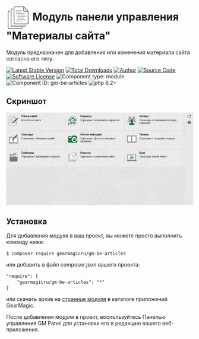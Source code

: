 # <img src="https://raw.githubusercontent.com/gearmagicru/gm-be-articles/refs/heads/master/assets/images/icon.svg" width="64px" height="64px" align="absmiddle"> Модуль панели управления "Материалы сайта"

Модуль предназначен для добавления или изменения материала сайта согласно его типу.

[![Latest Stable Version](https://img.shields.io/packagist/v/gearmagicru/gm-be-articles.svg)](https://packagist.org/packages/gearmagicru/gm-be-articles)
[![Total Downloads](https://img.shields.io/packagist/dt/gearmagicru/gm-be-articles.svg)](https://packagist.org/packages/gearmagicru/gm-be-articles)
[![Author](https://img.shields.io/badge/author-anton.tivonenko@gmail.com-blue.svg)](mailto:anton.tivonenko@gmail)
[![Source Code](https://img.shields.io/badge/source-gearmagicru/gm--be--articles-blue.svg)](https://github.com/gearmagicru/gm-be-articles)
[![Software License](https://img.shields.io/badge/license-MIT-brightgreen.svg)](https://github.com/gearmagicru/gm-be-partitionbar/blob/master/LICENSE)
![Component type: module](https://img.shields.io/badge/component%20type-module-green.svg)
![Component ID: gm-be-articles](https://img.shields.io/badge/component%20id-gm.be.articles-green.svg)
![php 8.2+](https://img.shields.io/badge/php-min%208.2-red.svg)

## Скриншот
<img src="https://github.com/gearmagicru/gm-be-articles/blob/master/assets/help/desk.png?raw=true">

## Установка

Для добавления модуля в ваш проект, вы можете просто выполнить команду ниже:

```
$ composer require gearmagicru/gm-be-articles
```

или добавить в файл composer.json вашего проекта:
```
"require": {
    "gearmagicru/gm-be-articles": "*"
}
```
или скачать архив на [странице модуля](https://apps.gearmagic.ru/component/gm-be-articles) в каталоге приложений GearMagic.

После добавления модуля в проект, воспользуйтесь Панелью управления GM Panel для установки его в редакцию вашего веб-приложения.
